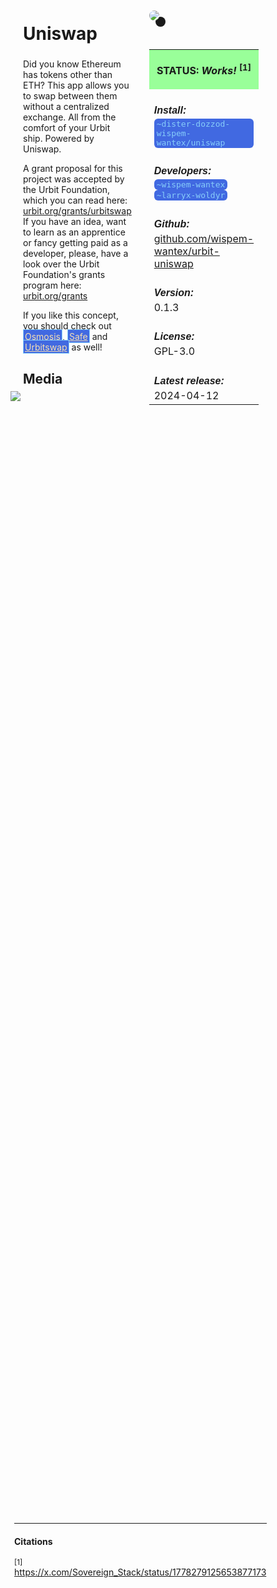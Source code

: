 <style>
	/* %wiki restyling */
.page a{display: inline-block;color: white;border: 1px solid black;margin-right: 6px;padding: 5px;background-color:#3366cc;border-radius:7px;}#page-title{display:none;}.sidebar{margin-right:-20px;padding-top:180px;background-image: url("https://i.imgur.com/enNS7bT.png");background-repeat:no-repeat;background-position-x:53%}#global-menu{border:2px solid cadetblue;}#global-menu a{display:block;margin-bottom:6px;}h1{font-size:2em;margin-top:0em}footer{text-align:left}
	/* Tooltip */
.tooltip {position: relative;display: inline-block;border-bottom: 1px dotted black;}
.tooltip .tooltiptext {visibility: hidden;width: 120px;background-color: black;color: #fff;text-align: center;padding: 5px 0;border-radius: 6px;
position: absolute;z-index: 1;}
.tooltip:hover .tooltiptext {visibility: visible;}
.logo {margin-top:-20px;margin-bottom:30px;margin-left:0px;box-shadow: 10px 10px;border-radius:30px;}
	/* Flexbox */
* {box-sizing: border-box;} body {margin: 0;} #main {display: flex;min-height: calc(100vh - 40vh);} #main > article {flex: 1;} #main > nav, #main > aside {flex: 0 0 20vw;} #main > nav {order: -1;} header{padding: 0em;} footer, article, nav, aside {padding: 1em;}
	/* Urmanac */
.urlink{display:inline-block;padding:1px 4px 1px 4px;font-family:monospace;color:LightSkyBlue; background:RoyalBlue;border-radius:6px;} .wlink{background-color: royalblue;border-radius: 0px;padding: 2px 2px 1px 2px;border: solid 1px lightskyblue;color: wheat;} .xlink{background-color: rgba(130, 130, 130, 20%);border-radius: 0px;padding: 2px 2px 1px 2px;border: solid 1px lightskyblue;color: black;} h5{margin-bottom:-1em;font-family:sans-serif}
img {max-width:100%;} .avator {border-radius:100px;width:48px;margin-right: 15px;} .tweet-wrap {max-width:490px;background: #fff;margin: 0 auto;margin-top: 50px;border-radius:3px;padding: 20px 30px 20px 10px;border-bottom: 1px solid #e6ecf0;border-top: 1px solid #e6ecf0;}.tweet-header {display: flex;align-items:flex-start;font-size:14px;}
.tweet-header-info {font-weight:bold;} .tweet-header-info span {color:#657786;font-weight:normal;margin-left: 5px;} .tweet-header-info p {font-weight:normal;margin-top: 5px;} .tweet-img-wrap {padding-left: 60px;}
</style>
<link href="https://fonts.googleapis.com/css?family=Asap" rel="stylesheet">
<link href="https://fonts.googleapis.com/css?family=Roboto" rel="stylesheet">



<div id="main"><article>

# Uniswap

Did you know Ethereum has tokens other than ETH? This app allows you to swap between them without a centralized exchange. All from the comfort of your Urbit ship. Powered by Uniswap.

A grant proposal for this project was accepted by the Urbit Foundation, which you can read here: [urbit.org/grants/urbitswap](https://urbit.org/grants/urbitswap) <br>
If you have an idea, want to learn as an apprentice or fancy getting paid as a developer, please, have a look over the Urbit Foundation's grants program here: [urbit.org/grants](https://urbit.org/grants)

If you like this concept, you should check out <a class="wlink" href="/wiki/~/p/~bordex-ripdur/urmanac/osmosis">Osmosis</a>, <a class="wlink" href="/wiki/~/p/~bordex-ripdur/urmanac/safe">Safe</a> and <a class="wlink" href="/wiki/~/p/~bordex-ripdur/urmanac/urbitswap">Urbitswap</a> as well!

## Media

<img src="https://i.imgur.com/K1FxQgc.png" style="margin-left:-20px;margin-top:-10px;max-width:320px">

</article><aside>

<img src="https://i.imgur.com/F52HxXe.png" class="logo">

<table style="width:100%">
  <tr><th style="background-color:#99ff99">

STATUS: <i>Works!</i> <sup>[1]</sup>

</th></tr>
  <tr><td>
	<h5>  Install: </h5><br><span class="urlink"> ~dister-dozzod-wispem-wantex/uniswap </span>
  </td></tr>

  <tr><td>
	<h5>   Developers: </h5><br><span class="urlink"> ~wispem-wantex </span><br><span class="urlink"> ~larryx-woldyr </span>
  </td></tr>

  <tr><td>
	<h5>  Github: </h5><br> <a href="https://github.com/wispem-wantex/urbit-uniswap">github.com/wispem-wantex/urbit-uniswap</a>
  </td></tr>

  <tr><td>
	<h5>  Version: </h5><br> 0.1.3
  </td></tr>

  <tr><td>
	<h5>  License: </h5><br> GPL-3.0
  </td></tr>

  <tr><td>
	<h5>  Latest release: </h5><br> 2024-04-12
  </td></tr>

</table> 

</aside></div>

---------------------------------

#### Citations

<sup>[1]</sup> https://x.com/Sovereign_Stack/status/1778279125653877173

